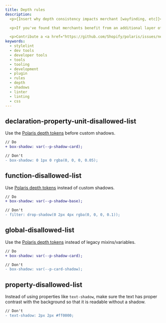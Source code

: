 ```yaml
---
title: Depth rules
description:
  <p>{Insert why depth consistency impacts merchant [wayfinding, etc]}</p>

  <p>If you've found that merchants benefit from an additional layer of visual hierarchy not represented in the current depth tokens, we'd love to learn more.</p>

  <p>Contribute a <a href="https://github.com/Shopify/polaris/issues/new?assignees=&labels=Feature+request&template=FEATURE_REQUEST.md">feature proposal issue</a> or pull request in <a href="https://github.com/Shopify/polaris">GitHub</a> to share context and implement a proposed improvement or addition to Polaris. Start a GitHub <a href="https://github.com/Shopify/polaris/discussions/6750">discussion</a> if community collaboration is needed to find a solution.</p>
keywords:
  - stylelint
  - dev tools
  - developer tools
  - tools
  - tooling
  - development
  - plugin
  - rules
  - depth
  - shadows
  - linter
  - linting
  - css
---
```


## declaration-property-unit-disallowed-list

Use the [Polaris depth tokens](https://polaris.shopify.com/tokens/depth) before custom shadows.

```diff
// Do
+ box-shadow: var(--p-shadow-card);

// Don't
- box-shadow: 0 1px 0 rgba(0, 0, 0, 0.05);
```

## function-disallowed-list

Use [Polaris depth tokens](https://polaris.shopify.com/tokens/depth) instead of custom shadows.

```diff
// Do
+ box-shadow: var(--p-shadow-base);

// Don't
- filter: drop-shadow(0 2px 4px rgba(0, 0, 0, 0.1));
```

## global-disallowed-list

Use the [Polaris depth tokens](https://polaris.shopify.com/tokens/depth) instead of legacy mixins/variables.

```diff
// Do
+ box-shadow: var(--p-shadow-card);

// Don't
- box-shadow: var(--p-card-shadow);
```

## property-disallowed-list

Instead of using properties like `text-shadow`, make sure the text has proper contrast with the background so that it is readable without a shadow.

```diff
// Don't
- text-shadow: 2px 2px #ff0000;
```
